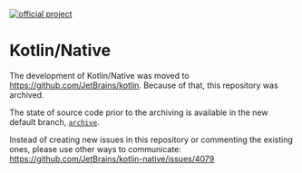 [![official project](http://jb.gg/badges/official.svg)](https://confluence.jetbrains.com/display/ALL/JetBrains+on+GitHub)
# Kotlin/Native  #

The development of Kotlin/Native was moved to https://github.com/JetBrains/kotlin.
Because of that, this repository was archived.

The state of source code prior to the archiving is available in the new default branch,
[`archive`](https://github.com/JetBrains/kotlin-native).

Instead of creating new issues in this repository or commenting the existing ones,
please use other ways to communicate: https://github.com/JetBrains/kotlin-native/issues/4079
